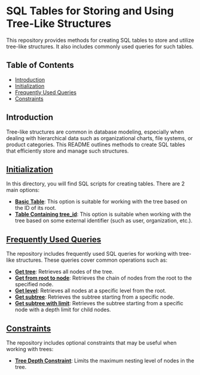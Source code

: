 # SQL Tables for Storing and Using Tree-Like Structures

This repository provides methods for creating SQL tables to store and utilize tree-like structures. It also includes
commonly used queries for such tables.

## Table of Contents

- [Introduction](#introduction)
- [Initialization](#initialization)
- [Frequently Used Queries](#frequently-used-queries)
- [Constraints](#constraints)

## Introduction

Tree-like structures are common in database modeling, especially when dealing with hierarchical data such as
organizational charts, file systems, or product categories. This README outlines methods to create SQL tables that
efficiently store and manage such structures.

## [Initialization](./sql/tables)

In this directory, you will find SQL scripts for creating tables. There are 2 main options:

- **[Basic Table](./sql/tables/basic_table.sql)**: This option is suitable for working with the tree based on the ID of
  its root.
- **[Table Containing tree_id](./sql/tables/basic_table_with_tree_id.sql)**: This option is suitable when working with
  the tree based on some external identifier (such as user, organization, etc.).

## [Frequently Used Queries](./sql/queries)

The repository includes frequently used SQL queries for working with tree-like structures. These queries cover common
operations such as:

- **[Get tree](./sql/queries/get_tree.sql)**: Retrieves all nodes of the tree.
- **[Get from root to node](./sql/queries/get_from_root_to_node.sql)**: Retrieves the chain of nodes from the root to
  the specified node.
- **[Get level](./sql/queries/get_level.sql)**: Retrieves all nodes at a specific level from the root.
- **[Get subtree](./sql/queries/get_subtree.sql)**: Retrieves the subtree starting from a specific node.
- **[Get subtree with limit](./sql/queries/get_subtree_with_limit.sql)**: Retrieves the subtree starting from a specific
  node with a depth limit for child nodes.

## [Constraints](./sql/constraints)

The repository includes optional constraints that may be useful when working with trees:

- **[Tree Depth Constraint](./sql/constraints/node_depth_check.sql)**: Limits the maximum nesting level of nodes in the
  tree.
